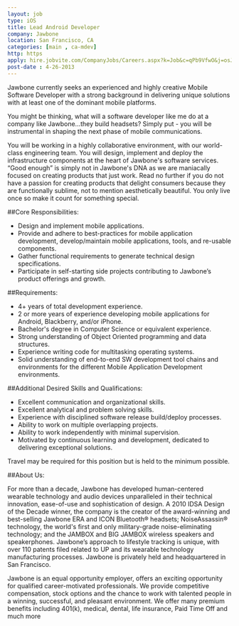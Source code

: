 ```yaml
---
layout: job
type: iOS
title: Lead Android Developer
company: Jawbone
location: San Francisco, CA
categories: [main , ca-mdev]
http: https
apply: hire.jobvite.com/CompanyJobs/Careers.aspx?k=Job&c=qPb9VfwO&j=osJ9Xfw1
post-date : 4-26-2013
---
```


Jawbone currently seeks an experienced and highly creative Mobile Software Developer with a strong background in delivering unique solutions with at least one of the dominant mobile platforms.
 
You might be thinking, what will a software developer like me do at a company like Jawbone…they build headsets? Simply put - you will be instrumental in shaping the next phase of mobile communications.
 
You will be working in a highly collaborative environment, with our world-class engineering team. You will design, implement and deploy the infrastructure components at the heart of Jawbone's software services. “Good enough” is simply not in Jawbone's DNA as we are maniacally focused on creating products that just work. Read no further if you do not have a passion for creating products that delight consumers because they are functionally sublime, not to mention aesthetically beautiful. You only live once so make it count for something special.
 
##Core Responsibilities:

* Design and implement mobile applications.
* Provide and adhere to best-practices for mobile application development, develop/maintain mobile applications, tools, and re-usable components.
* Gather functional requirements to generate technical design specifications.
* Participate in self-starting side projects contributing to Jawbone’s product offerings and growth.

##Requirements:

* 4+ years of total development experience.
* 2 or more years of experience developing mobile applications for Android, Blackberry, and/or iPhone.
* Bachelor's degree in Computer Science or equivalent experience.
* Strong understanding of Object Oriented programming and data structures.
* Experience writing code for multitasking operating systems.
* Solid understanding of end-to-end SW development tool chains and environments for the different Mobile Application Development environments.

##Additional Desired Skills and Qualifications:

* Excellent communication and organizational skills.
* Excellent analytical and problem solving skills.
* Experience with disciplined software release build/deploy processes.
* Ability to work on multiple overlapping projects.
* Ability to work independently with minimal supervision.
* Motivated by continuous learning and development, dedicated to delivering exceptional solutions.

Travel may be required for this position but is held to the minimum possible.
 
##About Us:

For more than a decade, Jawbone has developed human-centered wearable technology and audio devices unparalleled in their technical innovation, ease-of-use and sophistication of design. A 2010 IDSA Design of the Decade winner, the company is the creator of the award-winning and best-selling Jawbone ERA and ICON Bluetooth® headsets; NoiseAssassin® technology, the world's first and only military-grade noise-eliminating technology; and the JAMBOX and BIG JAMBOX wireless speakers and speakerphones. Jawbone’s approach to lifestyle tracking is unique, with over 110 patents filed related to UP and its wearable technology manufacturing processes. Jawbone is privately held and headquartered in San Francisco.

Jawbone is an equal opportunity employer, offers an exciting opportunity for qualified career-motivated professionals. We provide competitive compensation, stock options and the chance to work with talented people in a winning, successful, and pleasant environment. We offer many premium benefits including 401(k), medical, dental, life insurance, Paid Time Off and much more